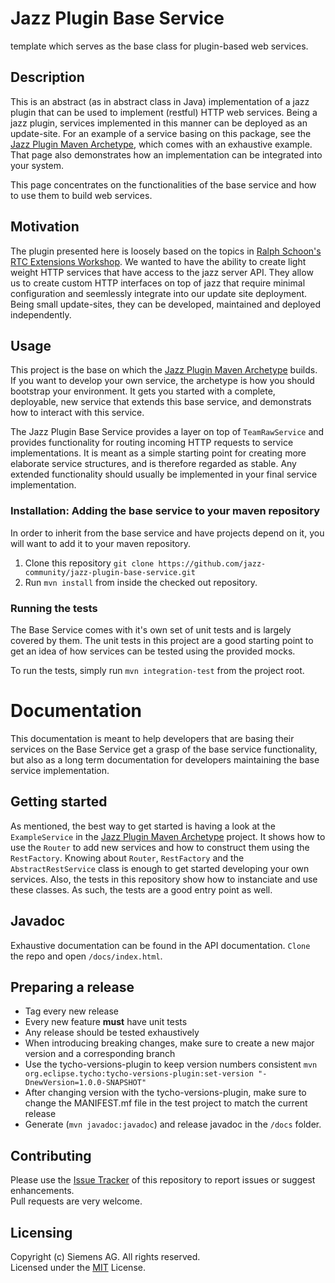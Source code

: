 # Jazz Plugin Base Service
template which serves as the base class for plugin-based web services.

## Description
This is an abstract (as in abstract class in Java) implementation of a jazz plugin that can be used to implement (restful) HTTP web services. Being a jazz plugin, services implemented in this manner can be deployed as an update-site. For an example of a service basing on this package, see the [Jazz Plugin Maven Archetype](https://github.com/jazz-community/jazz-plugin-maven-archetype), which comes with an exhaustive example. That page also demonstrates how an implementation can be integrated into your system.

This page concentrates on the functionalities of the base service and how to use them to build web services.

## Motivation
The plugin presented here is loosely based on the topics in [Ralph Schoon's RTC Extensions Workshop](https://rsjazz.wordpress.com/2017/03/17/updated-rtc-extensions-workshop-for-rtc-6-0-3/). We wanted to have the ability to create light weight HTTP services that have access to the jazz server API. They allow us to create custom HTTP interfaces on top of jazz that require minimal configuration and seemlessly integrate into our update site deployment. Being small update-sites, they can be developed, maintained and deployed independently.

## Usage
This project is the base on which the [Jazz Plugin Maven Archetype](https://github.com/jazz-community/jazz-plugin-maven-archetype) builds. If you want to develop your own service, the archetype is how you should bootstrap your environment. It gets you started with a complete, deployable, new service that extends this base service, and demonstrats how to interact with this service.

The Jazz Plugin Base Service provides a layer on top of `TeamRawService` and provides functionality for routing incoming HTTP requests to service implementations. It is meant as a simple starting point for creating more elaborate service structures, and is therefore regarded as stable. Any extended functionality should usually be implemented in your final service implementation.

### Installation: Adding the base service to your maven repository
In order to inherit from the base service and have projects depend on it, you will want to add it to your maven repository.

1. Clone this repository `git clone https://github.com/jazz-community/jazz-plugin-base-service.git`
2. Run `mvn install` from inside the checked out repository.

### Running the tests
The Base Service comes with it's own set of unit tests and is largely covered by them. The unit tests in this project are a good starting point to get an idea of how services can be tested using the provided mocks.

To run the tests, simply run `mvn integration-test` from the project root.

# Documentation
This documentation is meant to help developers that are basing their services on the Base Service get a grasp of the base service functionality, but also as a long term documentation for developers maintaining the base service implementation.

## Getting started
As mentioned, the best way to get started is having a look at the `ExampleService` in the [Jazz Plugin Maven Archetype](https://github.com/jazz-community/jazz-plugin-maven-archetype) project. It shows how to use the `Router` to add new services and how to construct them using the `RestFactory`. Knowing about `Router`, `RestFactory` and the `AbstractRestService` class is enough to get started developing your own services. Also, the tests in this repository show how to instanciate and use these classes. As such, the tests are a good entry point as well.

## Javadoc
Exhaustive documentation can be found in the API documentation. `Clone` the repo and open `/docs/index.html`.

## Preparing a release
* Tag every new release
* Every new feature **must** have unit tests
* Any release should be tested exhaustively
* When introducing breaking changes, make sure to create a new major version and a corresponding branch
* Use the tycho-versions-plugin to keep version numbers consistent
    `mvn org.eclipse.tycho:tycho-versions-plugin:set-version "-DnewVersion=1.0.0-SNAPSHOT"`
* After changing version with the tycho-versions-plugin, make sure to change the MANIFEST.mf file in the test project to match the current release
* Generate (`mvn javadoc:javadoc`) and release javadoc in the `/docs` folder.

## Contributing
Please use the [Issue Tracker](https://github.com/jazz-community/jazz-plugin-base-service/issues) of this repository to report issues or suggest enhancements.<br>
Pull requests are very welcome.

## Licensing
Copyright (c) Siemens AG. All rights reserved.<br>
Licensed under the [MIT](https://github.com/jazz-community/jazz-plugin-base-service/blob/master/LICENSE) License.

